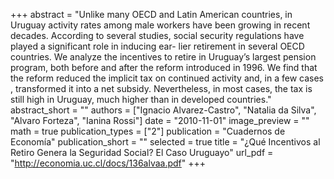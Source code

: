 +++
abstract = "Unlike many OECD and Latin American countries, in Uruguay activity rates among male workers have been growing in recent decades. According to several studies, social security regulations have played a significant role in inducing ear- lier retirement in several OECD countries. We analyze the incentives to retire in Uruguay’s largest pension program, both before and after the reform introduced in 1996. We find that the reform reduced the implicit tax on continued activity and, in a few cases , transformed it into a net subsidy. Nevertheless, in most cases, the tax is still high in Uruguay, much higher than in developed countries."
abstract_short = ""
authors = ["Ignacio Alvarez-Castro", "Natalia da Silva", "Alvaro Forteza", "Ianina Rossi"]
date = "2010-11-01"
image_preview = ""
math = true
publication_types = ["2"]
publication = "Cuadernos de Economía"
publication_short = ""
selected = true
title = "¿Qué Incentivos al Retiro Genera la Seguridad Social? El Caso Uruguayo"
url_pdf = "http://economia.uc.cl/docs/136alvaa.pdf"
+++